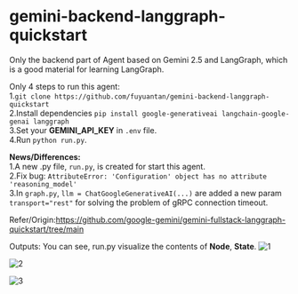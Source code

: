 # gemini-backend-langgraph-quickstart
Only the backend part of Agent based on Gemini 2.5 and LangGraph, which is a good material for learning LangGraph.

Only 4 steps to run this agent:<br>
1.``git clone https://github.com/fuyuantan/gemini-backend-langgraph-quickstart``<br>
2.Install dependencies ``pip install google-generativeai langchain-google-genai langgraph``<br>
3.Set your **GEMINI_API_KEY** in ``.env`` file.<br>
4.Run `python run.py`.<br>

**News/Differences:**<br>
1.A new .py file, `run.py`, is created for start this agent.<br>
2.Fix bug: ``AttributeError: 'Configuration' object has no attribute 'reasoning_model'``<br>
3.In ``graph.py``, ``llm = ChatGoogleGenerativeAI(...)`` are added a new param ``transport="rest"`` for solving the problem of gRPC connection timeout.<br>

Refer/Origin:https://github.com/google-gemini/gemini-fullstack-langgraph-quickstart/tree/main

Outputs:
You can see, run.py visualize the contents of  **Node**, **State**.
![1](https://github.com/user-attachments/assets/45e20e3b-1a22-4531-ab04-d7fcf298840c)

![2](https://github.com/user-attachments/assets/50489f6b-a54e-4340-a2ca-8b6315dcbd99)

![3](https://github.com/user-attachments/assets/935bf097-5100-44a7-9594-6bb1e5b20e07)

